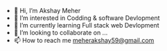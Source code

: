 - 👋 Hi, I’m Akshay Meher
- 👀 I’m interested in Codding & software Devlopment
- 🌱 I’m currently learning Full stack web Devlopment
- 💞️ I’m looking to collaborate on ...
- 📫 How to reach me meherakshay59@gmail.com

<!---
akshaymeher59/akshaymeher59 is a ✨ special ✨ repository because its `README.md` (this file) appears on your GitHub profile.
You can click the Preview link to take a look at your changes.
--->
